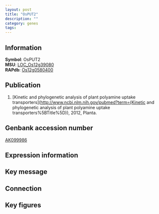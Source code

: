 ```yaml
---
layout: post
title: "OsPUT2"
description: ""
category: genes
tags: 
---
```


## Information
__Symbol__: OsPUT2  
__MSU__: [LOC_Os12g39080](http://rice.plantbiology.msu.edu/cgi-bin/ORF_infopage.cgi?orf=LOC_Os12g39080)  
__RAPdb__: [Os12g0580400](http://rapdb.dna.affrc.go.jp/viewer/gbrowse_details/irgsp1?name=Os12g0580400)  

## Publication
1. [Kinetic and phylogenetic analysis of plant polyamine uptake transporters](http://www.ncbi.nlm.nih.gov/pubmed?term=(Kinetic and phylogenetic analysis of plant polyamine uptake transporters%5BTitle%5D)), 2012, Planta.

## Genbank accession number
[AK099986](http://www.ncbi.nlm.nih.gov/nuccore/AK099986)

## Expression information

## Key message

## Connection

## Key figures


